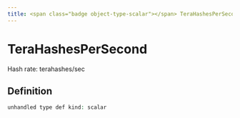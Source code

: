 ```yaml
---
title: <span class="badge object-type-scalar"></span> TeraHashesPerSecond
---
```

# <span class="badge object-type-scalar"></span> TeraHashesPerSecond

Hash rate: terahashes/sec

## Definition

```php
unhandled type def kind: scalar
```
